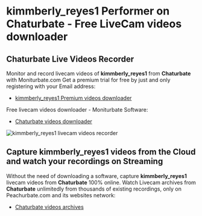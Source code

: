 # kimmberly_reyes1 Performer on Chaturbate - Free LiveCam videos downloader

## Chaturbate Live Videos Recorder

Monitor and record livecam videos of **kimmberly_reyes1** from **Chaturbate** with Moniturbate.com
Get a premium trial for free by just and only registering with your Email address:
* [kimmberly_reyes1 Premium videos downloader](https://moniturbate.com/request-demo-licence-key.html)

Free livecam videos downloader - Moniturbate Software:
* [Chaturbate videos downloader](https://moniturbate.com/moniturbate-download-software.html)

![kimmberly_reyes1 livecam videos recorder](https://peachurnet.com/templates/moniturbate-software.png)


## Capture kimmberly_reyes1 videos from the Cloud and watch your recordings on Streaming

Without the need of downloading a software, capture **kimmberly_reyes1** livecam videos from **Chaturbate** 100% online.
Watch Livecam archives from **Chaturbate** unlimitedly from thousands of existing recordings, only on Peachurbate.com and its websites network:
* [Chaturbate videos archives](https://peachurnet.com/)
